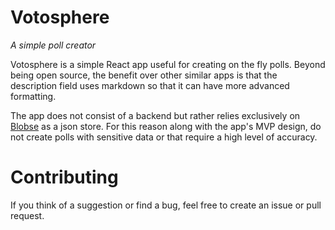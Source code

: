 # Votosphere

*A simple poll creator*

Votosphere is a simple React app useful for creating on the fly polls.
Beyond being open source, the benefit over other similar apps is that
the description field uses markdown so that it can have more advanced
formatting.

The app does not consist of a backend but rather relies exclusively on
[Blobse](https://github.com/MatthewScholefield/blobse) as a json store.
For this reason along with the app's MVP design, do not create polls
with sensitive data or that require a high level of accuracy.

# Contributing

If you think of a suggestion or find a bug, feel free to create an issue
or pull request.

